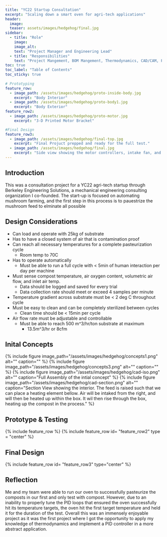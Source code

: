 ```yaml
---
title: "YC22 Startup Consultation"
excerpt: "Scaling down a smart oven for agri-tech applications"
header:
  image: 
  teaser: assets/images/hedgehog/final.jpg
sidebar:
  - title: "Role"
    image: 
    image_alt: 
    text: "Project Manager and Engineering Lead"
  - title: "Responsibilities"
    text: "Project Mangement, BOM Mangement, Thermodynamics, CAD/CAM, PID Control, Manufacturing"
toc: true
toc_label: "Table of Contents"
toc_sticky: true
    
# Prototyping
feature_row:
  - image_path: /assets/images/hedgehog/proto-inside-body.jpg
    excerpt: "Body Interior"
  - image_path: /assets/images/hedgehog/proto-body1.jpg
    excerpt: "Body Exterior"
feature_row2:
  - image_path: /assets/images/hedgehog/proto-motor.jpg
    excerpt: "3-D Printed Motor Bracket"

#Final Design
feature_row3:
  - image_path: /assets/images/hedgehog/final-top.jpg
    excerpt: "Final Projuct prepped and ready for the full test."
  - image_path: /assets/images/hedgehog/final.jpg
    excerpt: "Side view showing the motor controllers, intake fan, and arduino"
---
```


## Introduction
  This was a consultation project for a YC22 agri-tech startup through Berkeley Engineering Solutions, a mechanical engineering consulting organization I co-founded. The start-up is focused on automating mushroom farming, and the first step in this process is to pauestrize the mushroom feed to elminate all possible 

## Design Considerations
- Can load and operate with 25kg of substrate
- Has to have a closed system of air that is contamination proof
- Can reach all necessary temperatures for a complete pasteurization cycle
  - Room temp to 70C
- Has to operate automatically
  - Must be able to run a full cycle with < 5min of human interaction per day per machine 
- Must sense compost temperature, air oxygen content, volumetric air flow, and inlet air temp.
  - Data should be logged and saved for every trial
  - Data collection rate should meet or exceed 4 samples per minute
- Temperature gradient across substrate must be < 2 deg C throughout cycle
- Must be easy to clean and can be completely sterilized between cycles
  - Clean time should be < 15min per cycle
- Air flow rate must be adjustable and controllable
  - Must be able to reach 500 m^3/hr/ton substrate at maximum
    - 13.5m^3/hr or 8cfm


## Inital Concepts
{% include figure image_path="/assets/images/hedgehog/concepts1.png" alt="" caption="" %}
{% include figure image_path="/assets/images/hedgehog/concepts3.png" alt="" caption="" %}
{% include figure image_path="/assets/images/hedgehog/cad-iso.png" alt="" caption="Full Assembly of the intial concept" %}
{% include figure image_path="/assets/images/hedgehog/cad-section.png" alt="" caption="Section View showing the interior. The feed is raised such that we can place a heating element bellow. Air will be intaked from the right, and will then be heated up within the box. It wil then rise through the box, heating up the compost in the process." %}

## Prototype & Testing
{% include feature_row %}
{% include feature_row id= "feature_row2" type = "center" %}



## Final Design
{% include feature_row id= "feature_row3" type="center" %}


## Reflection
Me and my team were able to run our oven to successfully pasteurize the composts in our first and only test with compost. However, due to an inability to properly tune the PID loops that ensured the oven successfully hit its temperature targets, the oven hit the first target temperature and held it for the duration of the test. Overall this was an immensely enjoyable project as it was the first project where I got the opportunity to apply my knowledge of thermodynamics and implement a PID controller in a more abstract application.


